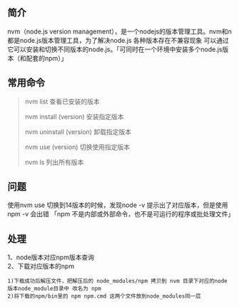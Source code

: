 

## 简介
nvm（node.js version management），是一个nodejs的版本管理工具。nvm和n都是node.js版本管理工具，为了解决node.js 各种版本存在不兼容现象 可以通过它可以安装和切换不同版本的node.js。「可同时在一个环境中安装多个node.js版本（和配套的npm）」

## 常用命令
> nvm  list   查看已安装的版本
> 
> nvm install  (version)   安装指定版本
> 
> nvm uninstall  (version)  卸载指定版本
> 
> nvm use  (version)  切换使用指定版本
> 
> nvm ls  列出所有版本
>

## 问题

使用nvm use 切换到14版本的时候，发现node -v 提示出了对应版本，但是使用npm -v 会出错 「npm 不是内部或外部命令，也不是可运行的程序或批处理文件」

## 处理
1、node版本对应npm版本查询<br/>
2、下载对应版本的npm<br/>

    1)下载成功后解压文件，把解压后的 node_modules/npm 拷贝到 nvm 目录下对应的node版本node_module目录中 改名为 npm
    2)将下载的npm/bin里的 npm npm.cmd 这两个文件放到node_modules同一层

